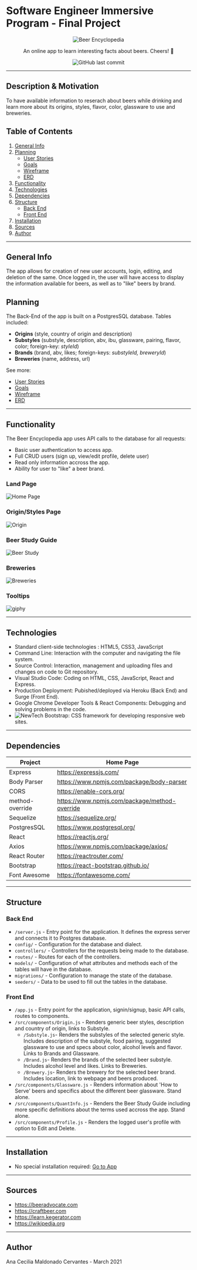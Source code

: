 # Software Engineer Immersive Program - Final Project

<div align="center">

![Beer Encyclopedia](https://user-images.githubusercontent.com/74725198/111528708-17efd500-8727-11eb-9cc6-9cdeefd7b0c1.png)

An online app to learn interesting facts about beers. Cheers! 🍻

![GitHub last commit](https://img.shields.io/github/last-commit/anacem1977/SEI-Project4-FrontEnd)

</div>

---

## Description & Motivation
To have available information to reserach about beers while drinking and learn more about its origins, styles, flavor, color, glassware to use and breweries.

## Table of Contents
1. [General Info](#general-info)
2. [Planning](#planning)
    + [User Stories](/planning/userstories.md)
    + [Goals](/planning/goals.md)
    + [Wireframe](/planning/wireframes.md)
    + [ERD](/planning/erd.md)
3. [Functionality](#functionality)
4. [Technologies](#technologies)
5. [Dependencies](#dependencies)
6. [Structure](#structure)
    + [Back End](#back-end)
    + [Front End](#front-end)
7. [Installation](#installation)
8. [Sources](#sources)
9. [Author](#author)

---

## General Info
The app allows for creation of new user accounts, login, editing, and deletion of the same.  Once logged in, the user will have access to display the information available for beers, as well as to "like" beers by brand. 

## Planning
The Back-End of the app is built on a PostgresSQL database.  Tables included: 
+ **Origins** (style, country of origin and description)
+ **Substyles** (substyle, description, abv, ibu, glassware, pairing, flavor, color; foreign-key: *styleId*)
+ **Brands** (brand, abv, likes; foreign-keys: *substyleId, breweryId*)
+ **Breweries** (name, address, url)

See more:
+ [User Stories](/planning/userstories.md)
+ [Goals](/planning/goals.md)
+ [Wireframe](/planning/wireframes.md)
+ [ERD](/planning/erd.md)

---

## Functionality
The Beer Encyclopedia app uses API calls to the database for all requests:
+ Basic user authentication to access app.
+ Full CRUD users (sign up, view/edit profile, delete user)
+ Read only information accross the app.
+ Ability for user to "like" a beer brand.

### Land Page
![Home Page](https://user-images.githubusercontent.com/74725198/111514693-980e3e80-8717-11eb-9465-100a274d64a2.png)

### Origin/Styles Page
![Origin](https://user-images.githubusercontent.com/74725198/111514791-afe5c280-8717-11eb-9ddd-56e5766f771b.png)

### Beer Study Guide
![Beer Study](https://user-images.githubusercontent.com/74725198/111515282-37cbcc80-8718-11eb-9840-075a3295b708.png)

### Breweries 
![Breweries](https://user-images.githubusercontent.com/74725198/111515386-5631c800-8718-11eb-88c5-bd692f8f96c3.png)

### Tooltips
![giphy](https://user-images.githubusercontent.com/74725198/111514087-06063600-8717-11eb-943a-82829f0cc419.gif)

---

## Technologies
+ Standard client-side technologies : HTML5, CSS3, JavaScript
+ Command Line: Interaction with the computer and navigating the file system.
+ Source Control: Interaction, management and uploading files and changes on code to Git repository.
+ Visual Studio Code: Coding on HTML, CSS, JavaScript, React and Express.
+ Production Deployment: Pubished/deployed via Heroku (Back End) and Surge (Front End).
+ Google Chrome Developer Tools & React Components: Debugging and solving problems in the code. 
+ ![NewTech](https://img.shields.io/badge/New-Tech-purple)  Bootstrap: CSS framework for developing responsive web sites.

 ---

## Dependencies
| Project      | Home Page                                    |
|--------------|----------------------------------------------|
| Express      | <https://expressjs.com/>                     |
| Body Parser      | <https://www.npmjs.com/package/body-parser>                     |
| CORS      | <https://enable-cors.org/>                     |
| method-override      | <https://www.npmjs.com/package/method-override>                     |
| Sequelize      | <https://sequelize.org/>                     |
| PostgresSQL     | <https://www.postgresql.org/>                     |
| React        | <https://reactjs.org/>                       |
| Axios       | <https://www.npmjs.com/package/axios/>                |
| React Router  | <https://reactrouter.com/> |
| Bootstrap | <https://react-bootstrap.github.io/>                   |
| Font Awesome         | <https://fontawesome.com/>                        |

---

## Structure
### Back End

- `/server.js` - Entry point for the application. It defines the express server and connects it to Postgres database.
- `config/` - Configuration for the database and dialect.
- `controllers/` - Controllers for the requests being made to the database.
- `routes/` - Routes for each of the controllers.
- `models/` - Configuration of what attributes and methods each of the tables will have in the database.
- `migrations/` - Configuration to manage the state of the database.
- `seeders/` - Data to be used to fill out the tables in the database.


### Front End
- `/app.js` - Entry point for the application, signin/signup, basic API calls, routes to components.
- `/src/components/Origin.js` - Renders generic beer styles, description and country of origin, links to Substyle.
    - `/Substyle.js`- Renders the substyles of the selected generic style. Includes description of the substyle, food pairing, suggested glassware to use and specs about color, alcohol levels and flavor. Links to Brands and Glassware.
    - `/Brand.js`- Renders the brands of the selected beer substyle. Includes alcohol level and likes. Links to Breweries.
    - `/Brewery.js`- Renders the brewery for the selected beer brand. Includes location, link to webpage and beers produced.
- `/src/components/Glassware.js` - Renders information about 'How to Serve' beers and specifics about the different beer glassware. Stand alone.
- `/src/components/QuantInfo.js` - Renders the Beer Study Guide including more specific definitions about the terms used accross the app. Stand alone.
- `/src/components/Profile.js` - Renders the logged user's profile with option to Edit and Delete.

---

## Installation
+ No special installation required: [Go to App](http://beer-encyclopaedia.surge.sh)

---

## Sources
+ https://beeradvocate.com
+ https://craftbeer.com
+ https://learn.kegerator.com
+ https://wikipedia.org

---

## Author
Ana Cecilia Maldonado Cervantes - March 2021